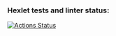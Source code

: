 ### Hexlet tests and linter status:
[![Actions Status](https://github.com/annabad/data-analytics-project-92/actions/workflows/hexlet-check.yml/badge.svg)](https://github.com/annabad/data-analytics-project-92/actions)